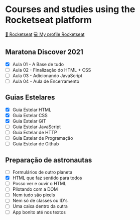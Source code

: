 # Courses and studies using the Rocketseat platform

[:rocket: Rocketseat](https://app.rocketseat.com.br/dashboard)
[:computer: My profile Rocketseat](https://app.rocketseat.com.br/me/lucaszst)

## Maratona Discover 2021
- [x] Aula 01 - A Base de tudo
- [ ] Aula 02 - Finalização do HTML + CSS
- [ ] Aula 03 - Adicionando JavaScript
- [ ] Aula 04 - Aula de Encerramento

## Guias Estelares
- [x] Guia Estelar HTML
- [x] Guia Estelar CSS
- [x] Guia Estelar GIT
- [ ] Guia Estelar JavaScript
- [ ] Guia Estelar de HTTP
- [ ] Guia Estelar de Programação
- [ ] Guia Estelar de Github

## Preparação de astronautas
- [ ] Formulários de outro planeta
- [x] HTML que faz sentido para todos
- [ ] Posso ver e ouvir o HTML
- [ ] Pilotando com a DOM
- [ ] Nem tudo são pixels
- [ ] Nem só de classes ou ID's
- [ ] Uma caixa dentro da outra
- [ ] App bonito até nos textos
